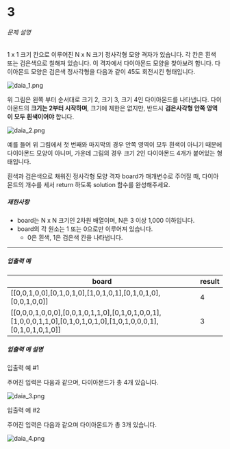 # 3

###### 문제 설명

1 x 1 크기 칸으로 이루어진 N x N 크기 정사각형 모양 격자가 있습니다. 각 칸은 흰색 또는 검은색으로 칠해져 있습니다. 이 격자에서 다이아몬드 모양을 찾아보려 합니다. 다이아몬드 모양은 검은색 정사각형을 다음과 같이 45도 회전시킨 형태입니다.

![daia_1.png](https://grepp-programmers.s3.amazonaws.com/files/production/cb098fcc8d/37086b44-4208-49b5-8084-a0656504bf48.png)

위 그림은 왼쪽 부터 순서대로 크기 2, 크기 3, 크기 4인 다이아몬드를 나타냅니다. 다이아몬드의 **크기는 2부터 시작하며**, 크기에 제한은 없지만, 반드시 **검은사각형 안쪽 영역이 모두 흰색이어야** 합니다.

![daia_2.png](https://grepp-programmers.s3.amazonaws.com/files/production/2889465ed8/766e8283-edd7-4960-9816-97e73682c32b.png)

예를 들어 위 그림에서 첫 번째와 마지막의 경우 안쪽 영역이 모두 흰색이 아니기 때문에 다이아몬드 모양이 아니며, 가운데 그림의 경우 크기 2인 다이아몬드 4개가 붙어있는 형태입니다.

흰색과 검은색으로 채워진 정사각형 모양 격자 board가 매개변수로 주어질 때, 다이아몬드의 개수를 세서 return 하도록 solution 함수를 완성해주세요.

##### 제한사항

- board는 N x N 크기인 2차원 배열이며, N은 3 이상 1,000 이하입니다.
- board의 각 원소는 1 또는 0으로만 이루어져 있습니다.
  - 0은 흰색, 1은 검은색 칸을 나타냅니다.

------

##### 입출력 예

| board                                                        | result |
| ------------------------------------------------------------ | ------ |
| [[0,0,1,0,0],[0,1,0,1,0],[1,0,1,0,1],[0,1,0,1,0],[0,0,1,0,0]] | 4      |
| [[0,0,0,1,0,0,0],[0,0,1,0,1,1,0],[0,1,0,1,0,0,1],[1,0,0,0,1,1,0],[0,1,0,1,0,1,0],[1,0,1,0,0,0,1],[0,1,0,1,0,1,0]] | 3      |

##### 입출력 예 설명

입출력 예 #1

주어진 입력은 다음과 같으며, 다이아몬드가 총 4개 있습니다.

![daia_3.png](https://grepp-programmers.s3.amazonaws.com/files/production/f608e538a1/2fc0c1f5-9385-4572-b112-dd3641ff49ea.png)

입출력 예 #2

주어진 입력은 다음과 같으며 다이아몬드가 총 3개 있습니다.

![daia_4.png](https://grepp-programmers.s3.amazonaws.com/files/production/34b16c9933/b1faa031-f7b5-4356-a201-153944cfd70c.png)